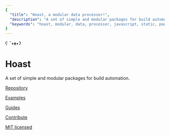 ```yaml
---
{
  "title": "Hoast, a modular data processor!",
  "description": "A set of simple and modular packages for build automation.",
  "keywords": "hoast, modular, data, processor, javascript, static, page, generator"
}
---
```


ʕ ˵•ᴥ•ʔ

# Hoast

A set of simple and modular packages for build automation.

[Repository](https://www.github.com/hoast/hoast#readme)

[Examples](https://github.com/hoast/hoast/tree/master/examples#readme)

[Guides](https://github.com/hoast/hoast/tree/master/guides#readme)

[Contribute](https://github.com/hoast/hoast/blob/master/CONTRIBUTING.md)

[MIT licensed](https://github.com/hoast/hoast/blob/master/LICENSE)

